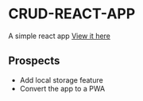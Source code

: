 # CRUD-REACT-APP
A simple react app
[View it here](https://vicradon.github.io/crud-react-app/)

## Prospects

* Add local storage feature
* Convert the app to a PWA
